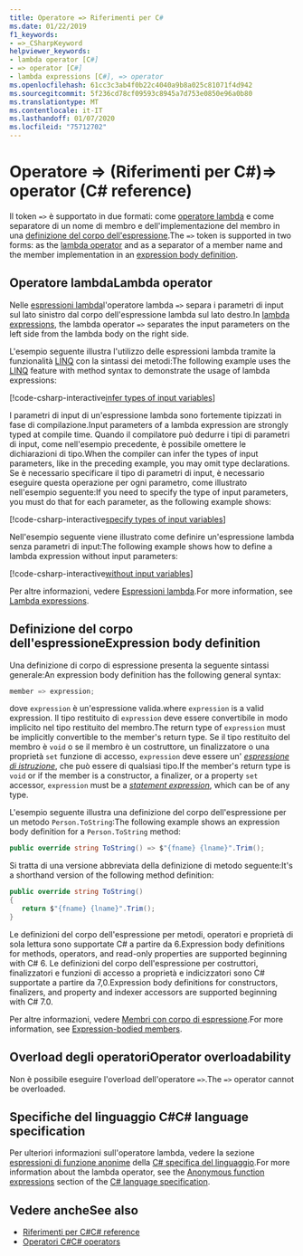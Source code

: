 ```yaml
---
title: Operatore => Riferimenti per C#
ms.date: 01/22/2019
f1_keywords:
- =>_CSharpKeyword
helpviewer_keywords:
- lambda operator [C#]
- => operator [C#]
- lambda expressions [C#], => operator
ms.openlocfilehash: 61cc3c3ab4f0b22c4040a9b8a025c81071f4d942
ms.sourcegitcommit: 5f236cd78cf09593c8945a7d753e0850e96a0b80
ms.translationtype: MT
ms.contentlocale: it-IT
ms.lasthandoff: 01/07/2020
ms.locfileid: "75712702"
---
```

# <a name="-operator-c-reference"></a><span data-ttu-id="3334f-102">Operatore => (Riferimenti per C#)</span><span class="sxs-lookup"><span data-stu-id="3334f-102">=> operator (C# reference)</span></span>

<span data-ttu-id="3334f-103">Il token `=>` è supportato in due formati: come [operatore lambda](#lambda-operator) e come separatore di un nome di membro e dell'implementazione del membro in una [definizione del corpo dell'espressione](#expression-body-definition).</span><span class="sxs-lookup"><span data-stu-id="3334f-103">The `=>` token is supported in two forms: as the [lambda operator](#lambda-operator) and as a separator of a member name and the member implementation in an [expression body definition](#expression-body-definition).</span></span>

## <a name="lambda-operator"></a><span data-ttu-id="3334f-104">Operatore lambda</span><span class="sxs-lookup"><span data-stu-id="3334f-104">Lambda operator</span></span>

<span data-ttu-id="3334f-105">Nelle [espressioni lambda](../../programming-guide/statements-expressions-operators/lambda-expressions.md)l'operatore lambda `=>` separa i parametri di input sul lato sinistro dal corpo dell'espressione lambda sul lato destro.</span><span class="sxs-lookup"><span data-stu-id="3334f-105">In [lambda expressions](../../programming-guide/statements-expressions-operators/lambda-expressions.md), the lambda operator `=>` separates the input parameters on the left side from the lambda body on the right side.</span></span>

<span data-ttu-id="3334f-106">L'esempio seguente illustra l'utilizzo delle espressioni lambda tramite la funzionalità [LINQ](../../programming-guide/concepts/linq/index.md) con la sintassi dei metodi:</span><span class="sxs-lookup"><span data-stu-id="3334f-106">The following example uses the [LINQ](../../programming-guide/concepts/linq/index.md) feature with method syntax to demonstrate the usage of lambda expressions:</span></span>

[!code-csharp-interactive[infer types of input variables](~/samples/csharp/language-reference/operators/LambdaOperator.cs#InferredTypes)]

<span data-ttu-id="3334f-107">I parametri di input di un'espressione lambda sono fortemente tipizzati in fase di compilazione.</span><span class="sxs-lookup"><span data-stu-id="3334f-107">Input parameters of a lambda expression are strongly typed at compile time.</span></span> <span data-ttu-id="3334f-108">Quando il compilatore può dedurre i tipi di parametri di input, come nell'esempio precedente, è possibile omettere le dichiarazioni di tipo.</span><span class="sxs-lookup"><span data-stu-id="3334f-108">When the compiler can infer the types of input parameters, like in the preceding example, you may omit type declarations.</span></span> <span data-ttu-id="3334f-109">Se è necessario specificare il tipo di parametri di input, è necessario eseguire questa operazione per ogni parametro, come illustrato nell'esempio seguente:</span><span class="sxs-lookup"><span data-stu-id="3334f-109">If you need to specify the type of input parameters, you must do that for each parameter, as the following example shows:</span></span>

[!code-csharp-interactive[specify types of input variables](~/samples/csharp/language-reference/operators/LambdaOperator.cs#ExplicitTypes)]

<span data-ttu-id="3334f-110">Nell'esempio seguente viene illustrato come definire un'espressione lambda senza parametri di input:</span><span class="sxs-lookup"><span data-stu-id="3334f-110">The following example shows how to define a lambda expression without input parameters:</span></span>

[!code-csharp-interactive[without input variables](~/samples/csharp/language-reference/operators/LambdaOperator.cs#WithoutInput)]

<span data-ttu-id="3334f-111">Per altre informazioni, vedere [Espressioni lambda](../../programming-guide/statements-expressions-operators/lambda-expressions.md).</span><span class="sxs-lookup"><span data-stu-id="3334f-111">For more information, see [Lambda expressions](../../programming-guide/statements-expressions-operators/lambda-expressions.md).</span></span>

## <a name="expression-body-definition"></a><span data-ttu-id="3334f-112">Definizione del corpo dell'espressione</span><span class="sxs-lookup"><span data-stu-id="3334f-112">Expression body definition</span></span>

<span data-ttu-id="3334f-113">Una definizione di corpo di espressione presenta la seguente sintassi generale:</span><span class="sxs-lookup"><span data-stu-id="3334f-113">An expression body definition has the following general syntax:</span></span>

```csharp
member => expression;
```

<span data-ttu-id="3334f-114">dove `expression` è un'espressione valida.</span><span class="sxs-lookup"><span data-stu-id="3334f-114">where `expression` is a valid expression.</span></span> <span data-ttu-id="3334f-115">Il tipo restituito di `expression` deve essere convertibile in modo implicito nel tipo restituito del membro.</span><span class="sxs-lookup"><span data-stu-id="3334f-115">The return type of `expression` must be implicitly convertible to the member's return type.</span></span> <span data-ttu-id="3334f-116">Se il tipo restituito del membro è `void` o se il membro è un costruttore, un finalizzatore o una proprietà `set` funzione di accesso, `expression` deve essere un' [*espressione di istruzione*](~/_csharplang/spec/statements.md#expression-statements), che può essere di qualsiasi tipo.</span><span class="sxs-lookup"><span data-stu-id="3334f-116">If the member's return type is `void` or if the member is a constructor, a finalizer, or a property `set` accessor, `expression` must be a [*statement expression*](~/_csharplang/spec/statements.md#expression-statements), which can be of any type.</span></span>

<span data-ttu-id="3334f-117">L'esempio seguente illustra una definizione del corpo dell'espressione per un metodo `Person.ToString`:</span><span class="sxs-lookup"><span data-stu-id="3334f-117">The following example shows an expression body definition for a `Person.ToString` method:</span></span>

```csharp
public override string ToString() => $"{fname} {lname}".Trim();
```

<span data-ttu-id="3334f-118">Si tratta di una versione abbreviata della definizione di metodo seguente:</span><span class="sxs-lookup"><span data-stu-id="3334f-118">It's a shorthand version of the following method definition:</span></span>

```csharp
public override string ToString()
{
   return $"{fname} {lname}".Trim();
}
```

<span data-ttu-id="3334f-119">Le definizioni del corpo dell'espressione per metodi, operatori e proprietà di sola lettura sono supportate C# a partire da 6.</span><span class="sxs-lookup"><span data-stu-id="3334f-119">Expression body definitions for methods, operators, and read-only properties are supported beginning with C# 6.</span></span> <span data-ttu-id="3334f-120">Le definizioni del corpo dell'espressione per costruttori, finalizzatori e funzioni di accesso a proprietà e indicizzatori sono C# supportate a partire da 7,0.</span><span class="sxs-lookup"><span data-stu-id="3334f-120">Expression body definitions for constructors, finalizers, and property and indexer accessors are supported beginning with C# 7.0.</span></span>

<span data-ttu-id="3334f-121">Per altre informazioni, vedere [Membri con corpo di espressione](../../programming-guide/statements-expressions-operators/expression-bodied-members.md).</span><span class="sxs-lookup"><span data-stu-id="3334f-121">For more information, see [Expression-bodied members](../../programming-guide/statements-expressions-operators/expression-bodied-members.md).</span></span>

## <a name="operator-overloadability"></a><span data-ttu-id="3334f-122">Overload degli operatori</span><span class="sxs-lookup"><span data-stu-id="3334f-122">Operator overloadability</span></span>

<span data-ttu-id="3334f-123">Non è possibile eseguire l'overload dell'operatore `=>`.</span><span class="sxs-lookup"><span data-stu-id="3334f-123">The `=>` operator cannot be overloaded.</span></span>

## <a name="c-language-specification"></a><span data-ttu-id="3334f-124">Specifiche del linguaggio C#</span><span class="sxs-lookup"><span data-stu-id="3334f-124">C# language specification</span></span>

<span data-ttu-id="3334f-125">Per ulteriori informazioni sull'operatore lambda, vedere la sezione [espressioni di funzione anonime](~/_csharplang/spec/expressions.md#anonymous-function-expressions) della [ C# specifica del linguaggio](~/_csharplang/spec/introduction.md).</span><span class="sxs-lookup"><span data-stu-id="3334f-125">For more information about the lambda operator, see the [Anonymous function expressions](~/_csharplang/spec/expressions.md#anonymous-function-expressions) section of the [C# language specification](~/_csharplang/spec/introduction.md).</span></span>

## <a name="see-also"></a><span data-ttu-id="3334f-126">Vedere anche</span><span class="sxs-lookup"><span data-stu-id="3334f-126">See also</span></span>

- [<span data-ttu-id="3334f-127">Riferimenti per C#</span><span class="sxs-lookup"><span data-stu-id="3334f-127">C# reference</span></span>](../index.md)
- [<span data-ttu-id="3334f-128">Operatori C#</span><span class="sxs-lookup"><span data-stu-id="3334f-128">C# operators</span></span>](index.md)
